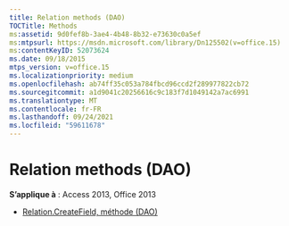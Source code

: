 ```yaml
---
title: Relation methods (DAO)
TOCTitle: Methods
ms:assetid: 9d0fef8b-3ae4-4b48-8b32-e73630c0a5ef
ms:mtpsurl: https://msdn.microsoft.com/library/Dn125502(v=office.15)
ms:contentKeyID: 52073624
ms.date: 09/18/2015
mtps_version: v=office.15
ms.localizationpriority: medium
ms.openlocfilehash: ab74ff35c053a784fbcd96ccd2f289977822cb72
ms.sourcegitcommit: a1d9041c20256616c9c183f7d1049142a7ac6991
ms.translationtype: MT
ms.contentlocale: fr-FR
ms.lasthandoff: 09/24/2021
ms.locfileid: "59611678"
---
```

# <a name="relation-methods-dao"></a>Relation methods (DAO)

**S’applique à** : Access 2013, Office 2013

- [Relation.CreateField, méthode (DAO)](relation-createfield-method-dao.md)

